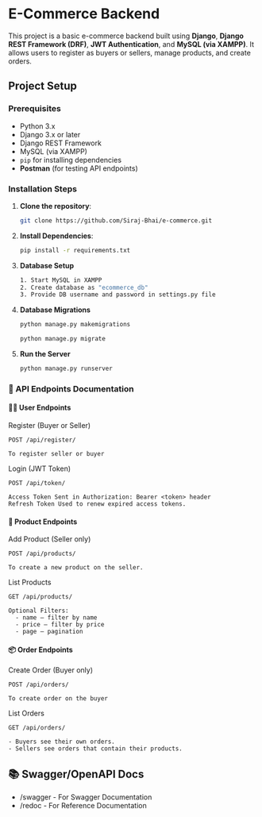 # E-Commerce Backend

This project is a basic e-commerce backend built using **Django**, **Django REST Framework (DRF)**, **JWT Authentication**, and **MySQL (via XAMPP)**. It allows users to register as buyers or sellers, manage products, and create orders.

## Project Setup

### Prerequisites

- Python 3.x
- Django 3.x or later
- Django REST Framework
- MySQL (via XAMPP)
- `pip` for installing dependencies
- **Postman** (for testing API endpoints)

### Installation Steps

1. **Clone the repository**:
   ```bash
   git clone https://github.com/Siraj-Bhai/e-commerce.git
   
2. **Install Dependencies**:
   ```bash
   pip install -r requirements.txt

3. **Database Setup**
   ```bash
   1. Start MySQL in XAMPP
   2. Create database as "ecommerce_db"
   3. Provide DB username and password in settings.py file

4. **Database Migrations**
   ```bash
   python manage.py makemigrations
   
   python manage.py migrate

5. **Run the Server**
   ```bash
   python manage.py runserver

### 📌 API Endpoints Documentation
#### 🧑‍💻 User Endpoints
Register (Buyer or Seller)

    POST /api/register/
    
    To register seller or buyer

Login (JWT Token)

    POST /api/token/
    
    Access Token Sent in Authorization: Bearer <token> header
    Refresh Token Used to renew expired access tokens.


#### 🛒 Product Endpoints
Add Product (Seller only)

    POST /api/products/
    
    To create a new product on the seller.

List Products

    GET /api/products/

    Optional Filters:
      - name — filter by name
      - price — filter by price
      - page — pagination

#### 📦 Order Endpoints
Create Order (Buyer only)

    POST /api/orders/
    
    To create order on the buyer

List Orders

    GET /api/orders/

    - Buyers see their own orders.
    - Sellers see orders that contain their products.

## 📚 Swagger/OpenAPI Docs
*    /swagger - For Swagger Documentation
*    /redoc - For Reference Documentation